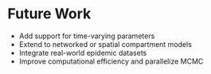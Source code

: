# Future Work

- Add support for time-varying parameters
- Extend to networked or spatial compartment models
- Integrate real-world epidemic datasets
- Improve computational efficiency and parallelize MCMC
